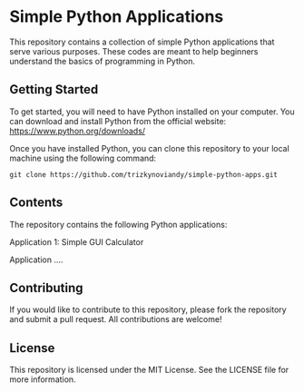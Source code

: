 # Simple Python Applications

This repository contains a collection of simple Python applications that serve various purposes. These codes are meant to help beginners understand the basics of programming in Python.

## Getting Started
To get started, you will need to have Python installed on your computer. You can download and install Python from the official website: https://www.python.org/downloads/

Once you have installed Python, you can clone this repository to your local machine using the following command:

```
git clone https://github.com/trizkynoviandy/simple-python-apps.git
```

## Contents
The repository contains the following Python applications:

Application 1: Simple GUI Calculator  
  
Application ....

## Contributing
If you would like to contribute to this repository, please fork the repository and submit a pull request. All contributions are welcome!

## License
This repository is licensed under the MIT License. See the LICENSE file for more information.